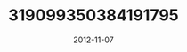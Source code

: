 ---
title: "319099350384191795"
image: "2012-11-07 14.40.28 319099350384191795_46248401"
date: "2012-11-07"
type: "photo"
---
